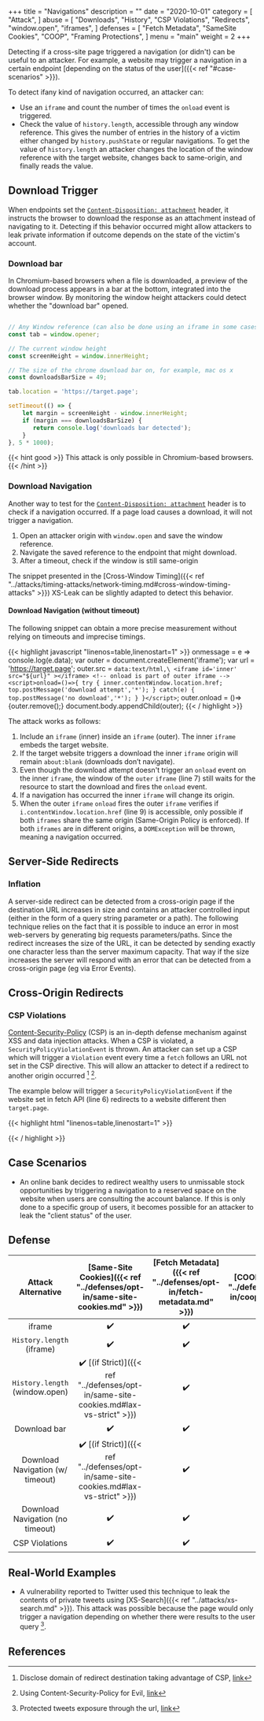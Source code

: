 +++
title = "Navigations"
description = ""
date = "2020-10-01"
category = [
    "Attack",
]
abuse = [
    "Downloads",
    "History",
    "CSP Violations",
    "Redirects",
    "window.open",
    "iframes",
]
defenses = [
    "Fetch Metadata",
    "SameSite Cookies",
    "COOP",
    "Framing Protections",
]
menu = "main"
weight = 2
+++

Detecting if a cross-site page triggered a navigation (or didn't) can be useful to an attacker. For example, a website may trigger a navigation in a certain endpoint [depending on the status of the user]({{< ref "#case-scenarios" >}}).

To detect ifany kind of navigation occurred, an attacker can:

- Use an `iframe` and count the number of times the `onload` event is triggered.
- Check the value of `history.length`, accessible through any window reference. This gives the number of entries in the history of a victim either changed by `history.pushState` or regular navigations. To get the value of `history.length` an attacker changes the location of the window reference with the target website, changes back to same-origin, and finally reads the value.

## Download Trigger

When endpoints set the [`Content-Disposition: attachment`](https://developer.mozilla.org/en-US/docs/Web/HTTP/Headers/Content-Disposition) header, it instructs the browser to download the response as an attachment instead of navigating to it. Detecting if this behavior occurred might allow attackers to leak private information if outcome depends on the state of the victim's account.

### Download bar

In Chromium-based browsers when a file is downloaded, a preview of the download process appears in a bar at the bottom, integrated into the browser window. By monitoring the window height attackers could detect whether the "download bar" opened.


```javascript

// Any Window reference (can also be done using an iframe in some cases)
const tab = window.opener;

// The current window height
const screenHeight = window.innerHeight;

// The size of the chrome download bar on, for example, mac os x
const downloadsBarSize = 49;

tab.location = 'https://target.page';

setTimeout(() => {
    let margin = screenHeight - window.innerHeight;
    if (margin === downloadsBarSize) {
       return console.log('downloads bar detected');
    }
}, 5 * 1000);
```

{{< hint good >}}
This attack is only possible in Chromium-based browsers.
{{< /hint >}}

### Download Navigation

Another way to test for the [`Content-Disposition: attachment`](https://developer.mozilla.org/en-US/docs/Web/HTTP/Headers/Content-Disposition) header is to check if a navigation occurred. If a page load causes a download, it will not trigger a navigation. 

1. Open an attacker origin with `window.open` and save the window reference.
2. Navigate the saved reference to the endpoint that might download.
3. After a timeout, check if the window is still same-origin

The snippet presented in the [Cross-Window Timing]({{< ref "../attacks/timing-attacks/network-timing.md#cross-window-timing-attacks" >}}) XS-Leak can be slightly adapted to detect this behavior.

#### Download Navigation (without timeout)

The following snippet can obtain a more precise measurement without relying on timeouts and imprecise timings.

{{< highlight javascript "linenos=table,linenostart=1" >}}
onmessage = e => console.log(e.data);
var outer = document.createElement('iframe');
var url = 'https://target.page';
outer.src = `data:text/html,\
            <iframe id='inner' src="${url}" ></iframe>
            <!-- onload is part of outer iframe -->
            <script>onload=()=>{
                try {
                    inner.contentWindow.location.href;
                    top.postMessage('download attempt','*');
                } catch(e) {
                    top.postMessage('no download','*');
                }
            }</script>`;
outer.onload = ()=>{outer.remove();}
document.body.appendChild(outer);
{{< / highlight >}}

The attack works as follows:

1. Include an `iframe` (inner) inside an `iframe` (outer). The inner `iframe` embeds the target website.
2. If the target website triggers a download the inner `iframe` origin will remain `about:blank` (downloads don’t navigate).
3. Even though the download attempt doesn't trigger an `onload` event on the inner `iframe`, the window of the `outer` `iframe` (line 7) still waits for the resource to start the download and fires the `onload` event.
4. If a navigation has occurred the inner `iframe` will change its origin. 
5. When the outer `iframe` `onload` fires the outer `iframe` verifies if `i.contentWindow.location.href` (line 9) is accessible, only possible if both `iframes` share the same origin (Same-Origin Policy is enforced). If both `iframes` are in different origins, a `DOMException` will be thrown, meaning a navigation occurred.


## Server-Side Redirects

### Inflation

A server-side redirect can be detected from a cross-origin page if the destination URL increases in size and contains an attacker controlled input (either in the form of a query string parameter or a path). The following technique relies on the fact that it is possible to induce an error in most web-servers by generating big requests parameters/paths. Since the redirect increases the size of the URL, it can be detected by sending exactly one character less than the server maximum capacity. That way if the size increases the server will respond with an error that can be detected from a cross-origin page (eg via Error Events).

## Cross-Origin Redirects

### CSP Violations

[Content-Security-Policy](https://developer.mozilla.org/en-US/docs/Web/HTTP/CSP) (CSP) is an in-depth defense mechanism against XSS and data injection attacks. When a CSP is violated, a `SecurityPolicyViolationEvent` is thrown. An attacker can set up a CSP which will trigger a `Violation` event every time a `fetch` follows an URL not set in the CSP directive. This will allow an attacker to detect if a redirect to another origin occurred [^2] [^3]. 

The example below will trigger a `SecurityPolicyViolationEvent` if the website set in fetch API (line 6) redirects to a website different then `target.page`.

{{< highlight html "linenos=table,linenostart=1" >}}
<meta http-equiv="Content-Security-Policy" content="default-src 'unsafe-inline' target.page">
<script>
document.addEventListener('securitypolicyviolation', e => {
  console.log("redirected");
});
fetch('https://target.page/might_redirect', {mode: 'no-cors',credentials: 'include'});
</script>
{{< / highlight >}}

## Case Scenarios

- An online bank decides to redirect wealthy users to unmissable stock opportunities by triggering a navigation to a reserved space on the website when users are consulting the account balance. If this is only done to a specific group of users, it becomes possible for an attacker to leak the "client status" of the user.


## Defense

| Attack Alternative  | [Same-Site Cookies]({{< ref "../defenses/opt-in/same-site-cookies.md" >}})  | [Fetch Metadata]({{< ref "../defenses/opt-in/fetch-metadata.md" >}})  | [COOP]({{< ref "../defenses/opt-in/coop.md" >}})  |  [Framing Protections]({{< ref "../defenses/opt-in/xfo.md" >}}) |
|:----------------------------------:|:--------------------------:|:---------------:|:-----:|:--------------------:|
| iframe                             |         ✔️                 |      ✔️          |  ❌   |          ✔️          |
| `History.length` (iframe)          |         ✔️                 |      ✔️          |  ❌   |          ✔️          |
| `History.length` (window.open)     |         ✔️ [(if Strict)]({{< ref "../defenses/opt-in/same-site-cookies.md#lax-vs-strict" >}})    |      ✔️          |  ✔️   |          ❌          |
| Download bar                       |         ✔️                 |      ✔️          |  ✔️   |          ✔️          |
| Download Navigation (w/ timeout)   |         ✔️ [(if Strict)]({{< ref "../defenses/opt-in/same-site-cookies.md#lax-vs-strict" >}})     |      ✔️          |  ❓   |          ✔️          |
| Download Navigation (no timeout)   |         ✔️                 |      ✔️          |  ✔️   |          ✔️          |
| CSP Violations                     |         ✔️                 |      ✔️          |  ❌   |          ❌          |

## Real-World Examples

- A vulnerability reported to Twitter used this technique to leak the contents of private tweets using [XS-Search]({{< ref "../attacks/xs-search.md" >}}). This attack was possible because the page would only trigger a navigation depending on whether there were results to the user query [^1].

## References

[^1]: Protected tweets exposure through the url, [link](https://hackerone.com/reports/491473)
[^2]: Disclose domain of redirect destination taking advantage of CSP, [link](https://bugs.chromium.org/p/chromium/issues/detail?id=313737)
[^3]: Using Content-Security-Policy for Evil, [link](http://homakov.blogspot.com/2014/01/using-content-security-policy-for-evil.html)